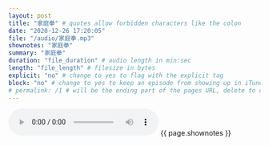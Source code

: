 ```yaml
---
layout: post
title: "家庭拳" # quotes allow forbidden characters like the colon
date: "2020-12-26 17:20:05"
file: "/audio/家庭拳.mp3"
shownotes: "家庭拳"
summary: "家庭拳"
duration: "file_duration" # audio length in min:sec
length: "file_length" # filesize in bytes
explicit: "no" # change to yes to flag with the explicit tag
block: "no" # change to yes to keep an episode from showing up in iTunes
# permalink: /1 # will be the ending part of the pages URL, delete to default to the title
---
```


<audio controls>
<source src="{{site.url}}{{site.baseurl}}{{ page.file }}" type="audio/x-mp3">
Your browser does not support the audio element.
</audio>
{{ page.shownotes }}
